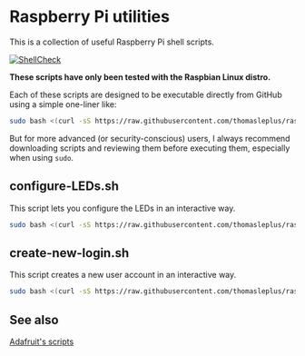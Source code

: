 # Raspberry Pi utilities

This is a collection of useful Raspberry Pi shell scripts.

[![ShellCheck](https://github.com/thomasleplus/raspberry-pi-utils/workflows/ShellCheck/badge.svg)](https://github.com/thomasleplus/raspberry-pi-utils/actions?query=workflow:"ShellCheck")

**These scripts have only been tested with the Raspbian Linux distro.**

Each of these scripts are designed to be executable directly from GitHub using a simple one-liner like:

```sh
sudo bash <(curl -sS https://raw.githubusercontent.com/thomasleplus/raspberry-pi-utils/master/script.sh)
```

But for more advanced (or security-conscious) users, I always recommend downloading scripts and reviewing them before executing them, especially when using `sudo`.

## configure-LEDs.sh

This script lets you configure the LEDs in an interactive way.

```sh
sudo bash <(curl -sS https://raw.githubusercontent.com/thomasleplus/raspberry-pi-utils/master/configure-LEDs.sh)
```

## create-new-login.sh

This script creates a new user account in an interactive way.

```sh
sudo bash <(curl -sS https://raw.githubusercontent.com/thomasleplus/raspberry-pi-utils/master/create-new-login.sh)
```

## See also

[Adafruit's scripts](https://github.com/adafruit/Raspberry-Pi-Installer-Scripts)
